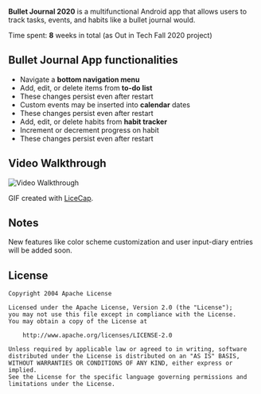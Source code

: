 **Bullet Journal 2020** is a multifunctional Android app that allows users to track tasks, events, and habits like a bullet journal would.

Time spent: **8** weeks in total (as Out in Tech Fall 2020 project)

## Bullet Journal App functionalities

* Navigate a **bottom navigation menu**
* Add, edit, or delete items from **to-do list**
* These changes persist even after restart
* Custom events may be inserted into **calendar** dates
* These changes persist even after restart
* Add, edit, or delete habits from **habit tracker**
* Increment or decrement progress on habit
* These changes persist even after restart

## Video Walkthrough

<img src='BulletJournalWalkthrough.gif' title='Video Walkthrough' width='' alt='Video Walkthrough' />

GIF created with [LiceCap](http://www.cockos.com/licecap/).

## Notes

New features like color scheme customization and user input-diary entries will be added soon.

## License

    Copyright 2004 Apache License

    Licensed under the Apache License, Version 2.0 (the "License");
    you may not use this file except in compliance with the License.
    You may obtain a copy of the License at

        http://www.apache.org/licenses/LICENSE-2.0

    Unless required by applicable law or agreed to in writing, software
    distributed under the License is distributed on an "AS IS" BASIS,
    WITHOUT WARRANTIES OR CONDITIONS OF ANY KIND, either express or implied.
    See the License for the specific language governing permissions and
    limitations under the License.

